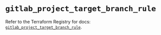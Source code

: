 # `gitlab_project_target_branch_rule`

Refer to the Terraform Registry for docs: [`gitlab_project_target_branch_rule`](https://registry.terraform.io/providers/gitlabhq/gitlab/18.1.0/docs/resources/project_target_branch_rule).
